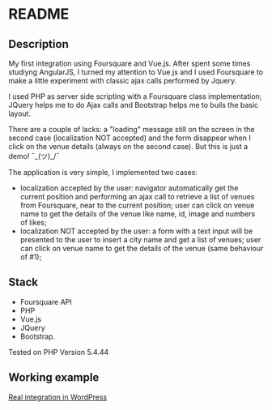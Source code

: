 # README

## Description
My first integration using Foursquare and Vue.js. After spent some times studiyng AngularJS, I turned my attention to Vue.js and I used Foursquare to make a little experiment with classic ajax calls performed by Jquery.

I used PHP as server side scripting with a Foursquare class implementation; JQuery helps me to do Ajax calls and Bootstrap helps me to buils the basic layout.

There are a couple of lacks: a "loading" message still on the screen in the second case (localization NOT accepted) and the form disappear when I click on the venue details (always on the second case). But this is just a demo!  ¯\_(ツ)_/¯

The application is very simple, I implemented two cases:
- localization accepted by the user: navigator automatically get the current position and performing an ajax call to retrieve a list of venues from Foursquare, near to the current position; user can click on venue name to get the details of the venue like name, id, image and numbers of likes;
- localization NOT accepted by the user: a form with a text input will be presented to the user to insert a city name and get a list of venues; user can click on venue name to get the details of the venue (same behaviour of #1);

## Stack
- Foursquare API
- PHP
- Vue.js
- JQuery
- Bootstrap.

Tested on PHP Version 5.4.44

## Working example
[Real integration in WordPress](https://www.giuseppemaccario.com/foursquare-integration/)